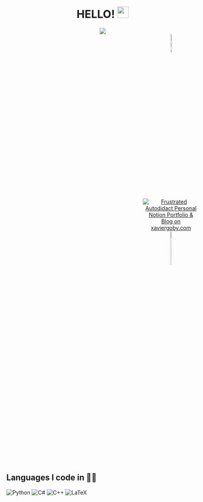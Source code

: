 
<!-- ![Xavier Goby - Polar Bear (72 × 20 in) (72 × 14 in)(2)](https://media.tenor.com/jjADcY68aA0AAAAM/waving-bear-hi.gif) -->

<!-- <div align="center">
  <img src="https://frustrated-autodidact.notion.site/image/https%3A%2F%2Fs3-us-west-2.amazonaws.com%2Fsecure.notion-static.com%2Fd1bb950a-407f-4155-a0bb-4aad011d8153%2Fstars_sky_space_car_113629_1920x1200.jpg?table=block&id=148298cf-c8f2-4bb9-817b-f636ecb6f985&spaceId=5769cc3a-a381-4a17-99a7-e5217a6fe1f0&width=2000&userId=&cache=v2" width="800" height="270"/>
</div> -->

<div id="header" align="center">
  <h1>
    HELLO!
    <img src="https://media.giphy.com/media/hvRJCLFzcasrR4ia7z/giphy.gif" width="30px"/>
  </h1>
  <img src="https://media.tenor.com/jjADcY68aA0AAAAM/waving-bear-hi.gif">
  <div id="badges" align="center" style="margin-left:25.5em">
<!--     <a>&nbsp;&nbsp;&nbsp;&nbsp;&nbsp;&nbsp;&nbsp;&nbsp;</a> -->
    <a href="https://www.linkedin.com/in/xavier-goby/">
      <img src="https://img.shields.io/badge/LinkedIn-blue?style=for-the-badge&logo=linkedin&logoColor=white" style="width:11%" alt="LinkedIn Badge"/>
    </a>
    <a href="xaviergoby.com">
      <img src="https://frustrated-autodidact.notion.site/image/https%3A%2F%2Fs3-us-west-2.amazonaws.com%2Fsecure.notion-static.com%2F2d29db62-d5a6-4f9e-91cb-36b10b79aa1a%2FXG_custom_created_icon_v2.ico?table=block&id=148298cf-c8f2-4bb9-817b-f636ecb6f985&spaceId=5769cc3a-a381-4a17-99a7-e5217a6fe1f0&userId=&cache=v2" alt="Frustrated Autodidact Personal Notion Portfolio & Blog on xaviergoby.com"/>
    </a>
    <a href="https://www.researchgate.net/profile/Xavier-Goby">
      <img src="https://img.shields.io/badge/ResearchGate-00CCBB?style=for-the-badge&logo=ResearchGate&logoColor=white" style="width:15%" alt="ResearchGate Badge"/>
    </a>
  </div>
  <img src="https://komarev.com/ghpvc/?username=your-github-username&style=flat-square&color=blue" alt=""/>
  <img src="https://img.shields.io/github/followers/xaviergoby?label=follow&style=social" alt=""/>
</div>


## Languages I code in 👨‍💻️
![Python](https://img.shields.io/badge/python-3670A0?style=for-the-badge&logo=python&logoColor=ffdd54)
![C#](https://img.shields.io/badge/c%23-%23239120.svg?style=for-the-badge&logo=c-sharp&logoColor=white)
![C++](https://img.shields.io/badge/c++-%2300599C.svg?style=for-the-badge&logo=c%2B%2B&logoColor=white)
![LaTeX](https://img.shields.io/badge/latex-%23008080.svg?style=for-the-badge&logo=latex&logoColor=white)



<!-- - 👋 Hi, I’m @xaviergoby
- 👀 I’m interested in ...
- 🌱 I’m currently learning ...
- 💞️ I’m looking to collaborate on ...
- 📫 How to reach me ... -->

<!---
xaviergoby/xaviergoby is a ✨ special ✨ repository because its `README.md` (this file) appears on your GitHub profile.
You can click the Preview link to take a look at your changes.
--->
